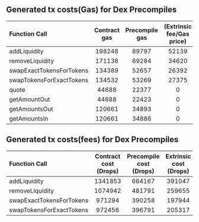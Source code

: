 ## Generated tx costs(Gas) for Dex Precompiles

| Function Call            | Contract gas | Precompile gas | (Extrinsic fee/Gas price) |
|:-------------------------|:------------:|:--------------:|:-------------------------:|
| addLiquidity             |    198248    |     89797      |           52139           |
| removeLiquidity          |    171138    |     69284      |           34620           |
| swapExactTokensForTokens |    134389    |     52657      |           26392           |
| swapTokensForExactTokens |    134532    |     53269      |           27375           |
| quote                    |    44688     |     22377      |             0             |
| getAmountOut             |    44688     |     22423      |             0             |
| getAmountsOut            |    120661    |     34893      |             0             |
| getAmountsIn             |    120661    |     34886      |             0             |


## Generated tx costs(fees) for Dex Precompiles

| Function Call            | Contract cost (Drops) | Precompile cost (Drops) | Extrinsic cost (Drops) |
|:-------------------------|:---------------------:|:-----------------------:|:----------------------:|
| addLiquidity             |        1341853        |         664167          |         391047         |
| removeLiquidity          |        1074942        |         481791          |         259655         |
| swapExactTokensForTokens |        971294         |         390258          |         197944         |
| swapTokensForExactTokens |        972456         |         396791          |         205317         |
